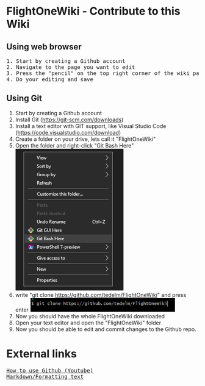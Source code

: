 # FlightOneWiki - Contribute to this Wiki

## Using web browser
<pre>
1. Start by creating a Github account
2. Navigate to the page you want to edit
3. Press the "pencil" on the top right corner of the wiki page
4. Do your editing and save
</pre>

## Using Git

1. Start by creating a Github account
2. Install Git (<a href='https://git-scm.com/downloads' target='_BLANK'>https://git-scm.com/downloads</a>)
3. Install a text editor with GIT support, like Visual Studio Code (<a href='https://code.visualstudio.com/download' target='_BLANK'>https://code.visualstudio.com/download</a>)
4. Create a folder on your drive, lets call it "FlightOneWiki"
5. Open the folder and right-click "Git Bash Here"
![Image of gitbash](https://github.com/tedelm/FlightOneWiki/blob/main/Contribute/img/gitbash.PNG)
6. write "git clone https://github.com/tedelm/FlightOneWiki" and press enter
![Image of gitclone](https://github.com/tedelm/FlightOneWiki/blob/main/Contribute/img/gitclone.PNG)
7. Now you should have the whole FlightOneWiki downloaded
8. Open your text editor and open the "FlightOneWiki" folder
9. Now you should be able to edit and commit changes to the Github repo.



# External links
<pre>
<a href='https://www.youtube.com/watch?v=iv8rSLsi1xo' target='_BLANK'>How to use Github (Youtube)</a>
<a href='https://guides.github.com/features/mastering-markdown/' target='_BLANK'>Markdown/Formatting text</a>

</pre>

